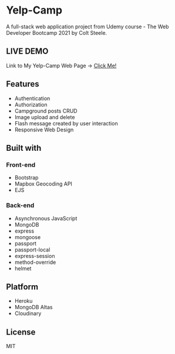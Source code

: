 # Yelp-Camp
A full-stack web application project from Udemy course - The Web Developer Bootcamp 2021 by Colt Steele.
## LIVE DEMO
Link to My Yelp-Camp Web Page -> [Click Me!](https://infinite-caverns-07333.herokuapp.com/)
## Features
- Authentication
- Authorization
- Campground posts CRUD
- Image upload and delete
- Flash message created by user interaction
- Responsive Web Design
## Built with
### Front-end
- Bootstrap
- Mapbox Geocoding API 
- EJS
### Back-end
- Asynchronous JavaScript
- MongoDB
- express
- mongoose
- passport
- passport-local
- express-session
- method-override
- helmet
## Platform
- Heroku
- MongoDB Altas
- Cloudinary
## License
MIT
